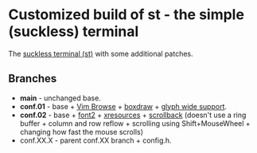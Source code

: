 # Customized build of st - the simple (suckless) terminal

The [suckless terminal (st)](https://st.suckless.org/) with some additional patches.

## Branches

+ **main** - unchanged base.
+ **conf.01** - base + [Vim Browse](https://st.suckless.org/patches/vim_browse/) + [boxdraw](https://st.suckless.org/patches/boxdraw/) + [glyph wide support](https://st.suckless.org/patches/glyph_wide_support/).
+ **conf.02** - base + [font2](https://st.suckless.org/patches/font2/) + [xresources](https://st.suckless.org/patches/xresources/) + [scrollback](https://st.suckless.org/patches/scrollback/) (doesn't use a ring buffer + column and row reflow + scrolling using Shift+MouseWheel + changing how fast the mouse scrolls)
+ conf.XX.X - parent conf.XX branch + config.h.

